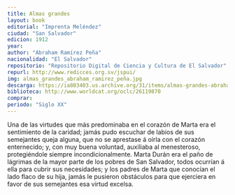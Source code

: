 ```yaml
---
title: Almas grandes
layout: book
editorial: "Imprenta Meléndez"
ciudad: "San Salvador"
edicion: 1912
year: 
author: "Abraham Ramírez Peña"
nacionalidad: "El Salvador"
repositorio: "Repositorio Digital de Ciencia y Cultura de El Salvador"
repurl: http://www.redicces.org.sv/jspui/
img: almas_grandes_abraham_ramirez_peña.jpg
descarga: https://ia803403.us.archive.org/31/items/almas-grandes-abraham-ramirez/Almas%20grandes%20-%20Abraham%20Ramires.pdf
biblioteca: http://www.worldcat.org/oclc/26119870
comprar: 
periodo: "Siglo XX"
---
```

 

Una de las virtudes que más predominaba en el corazón de Marta era el sentimiento de la caridad; jamás pudo escuchar de labios de sus semejantes queja alguna, que no se aprestase á oírla con el corazón enternecido; y, con muy buena voluntad, auxiliaba al menesteroso, protegiéndole siempre incondicionalmente. Marta Durán era el paño de lágrimas de la mayor parte de los pobres de San Salvador, todos ocurrían á ella para cubrir sus necesidades; y los padres de Marta que conocían el lado flaco de su hija, jamás le pusieron obstáculos para que ejerciera en favor de sus semejantes esa virtud excelsa.
